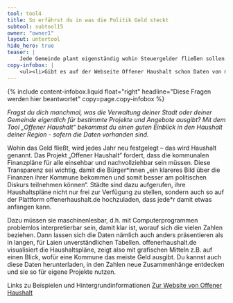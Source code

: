 ```yaml
---
tool: tool4
title: So erfährst du in was die Politik Geld steckt
subtool: subtool15
owner: "owner1"
layout: untertool
hide_hero: true
teaser: |
    Jede Gemeinde plant eigenständig wohin Steuergelder fließen sollen. Finde heraus, wer oder was in deiner Region Geld bekommt und mische dich ein.
copy-infobox: |
    <ul><li>Gibt es auf der Webseite Offener Haushalt schon Daten von meiner Stadt oder Gemeinde?</li><li>Falls ja, wie viel Geld gibt meine Kommune für die Jugendarbeit aus?</li></ul>
---
```

{% include content-infobox.liquid float="right" headline="Diese Fragen werden hier beantwortet" copy=page.copy-infobox %}

*Fragst du dich manchmal, was die Verwaltung deiner Stadt oder deiner Gemeinde eigentlich für bestimmte Projekte und Angebote ausgibt? Mit dem Tool „Offener Haushalt“ bekommst du einen guten Einblick in den Haushalt deiner Region - sofern die Daten vorhanden sind.*

Wohin das Geld fließt, wird jedes Jahr neu festgelegt – das wird Haushalt genannt. Das Projekt „Offener Haushalt“ fordert, dass die kommunalen Finanzpläne für alle einsehbar und nachvollziehbar sein müssen. Diese Transparenz sei wichtig, damit die Bürger\*innen „ein klareres Bild über die Finanzen ihrer Kommune bekommen und somit besser am politischen Diskurs teilnehmen können“. Städte sind dazu aufgerufen, ihre Haushaltspläne nicht nur frei zur Verfügung zu stellen, sondern auch so auf der Plattform offenerhaushalt.de hochzuladen, dass jede\*r damit etwas anfangen kann.

Dazu müssen sie maschinenlesbar, d.h. mit Computerprogrammen problemlos interpretierbar sein, damit klar ist, worauf sich die vielen Zahlen beziehen. Dann lassen sich die Daten nämlich auch anders präsentieren als in langen, für Laien unverständlichen Tabellen. offenerhaushalt.de visualisiert die Haushaltspläne, zeigt also mit grafischen Mitteln z.B. auf einen Blick, wofür eine Kommune das meiste Geld ausgibt. Du kannst auch diese Daten herunterladen, in den Zahlen neue Zusammenhänge entdecken und sie so für eigene Projekte nutzen.

<p class="link-list">
    <span class="link-list-headline">Links zu Beispielen und Hintergrundinformationen</span>
    <a class="external-link" href="https://offenerhaushalt.de/" target="_blank">Zur Website von Offener Haushalt</a>
</p>